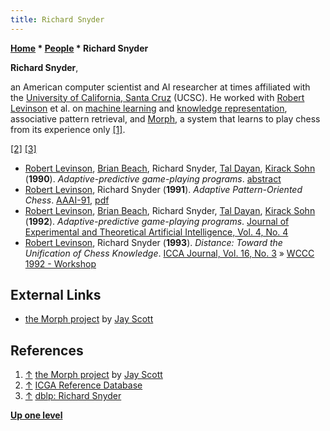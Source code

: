 ```yaml
---
title: Richard Snyder
---
```

**[Home](Home "Home") \* [People](People "People") \* Richard Snyder**


**Richard Snyder**,  

an American computer scientist and AI researcher at times affiliated with the [University of California, Santa Cruz](University_of_California,_Santa_Cruz "University of California, Santa Cruz") (UCSC). He worked with [Robert Levinson](Robert_Levinson "Robert Levinson") et al. on [machine learning](Learning "Learning") and [knowledge representation](Knowledge "Knowledge"), associative pattern retrieval, and [Morph](Morph "Morph"), a system that learns to play chess from its experience only <a id="cite-note-1" href="#cite-ref-1">[1]</a>.






<a id="cite-note-2" href="#cite-ref-2">[2]</a> <a id="cite-note-3" href="#cite-ref-3">[3]</a>



* [Robert Levinson](Robert_Levinson "Robert Levinson"), [Brian Beach](index.php?title=Brian_Beach&action=edit&redlink=1 "Brian Beach (page does not exist)"), Richard Snyder, [Tal Dayan](index.php?title=Tal_Dayan&action=edit&redlink=1 "Tal Dayan (page does not exist)"), [Kirack Sohn](index.php?title=Kirack_Sohn&action=edit&redlink=1 "Kirack Sohn (page does not exist)") (**1990**). *Adaptive-predictive game-playing programs*. [abstract](http://portal.acm.org/citation.cfm?id=902787&jmp=abstract&coll=GUIDE&dl=GUIDE&CFID=78059366&CFTOKEN=89563212#abstract)
* [Robert Levinson](Robert_Levinson "Robert Levinson"), Richard Snyder (**1991**). *Adaptive Pattern-Oriented Chess*. [AAAI-91](Conferences#AAAI-91 "Conferences"), [pdf](http://www.aaai.org/Papers/AAAI/1991/AAAI91-094.pdf)
* [Robert Levinson](Robert_Levinson "Robert Levinson"), [Brian Beach](index.php?title=Brian_Beach&action=edit&redlink=1 "Brian Beach (page does not exist)"), Richard Snyder, [Tal Dayan](index.php?title=Tal_Dayan&action=edit&redlink=1 "Tal Dayan (page does not exist)"), [Kirack Sohn](index.php?title=Kirack_Sohn&action=edit&redlink=1 "Kirack Sohn (page does not exist)") (**1992**). *Adaptive-predictive game-playing programs*. [Journal of Experimental and Theoretical Artificial Intelligence, Vol. 4, No. 4](http://www.informatik.uni-trier.de/~ley/db/journals/jetai/jetai4.html#LevinsonBSDS92)
* [Robert Levinson](Robert_Levinson "Robert Levinson"), Richard Snyder (**1993**). *Distance: Toward the Unification of Chess Knowledge*. [ICCA Journal, Vol. 16, No. 3](ICGA_Journal#16_3 "ICGA Journal") » [WCCC 1992 - Workshop](WCCC_1992#Workshop "WCCC 1992")


## External Links


* [the Morph project](http://satirist.org/learn-game/projects/morph.html) by [Jay Scott](Jay_Scott "Jay Scott")


## References


1. <a id="cite-ref-1" href="#cite-note-1">↑</a> [the Morph project](http://satirist.org/learn-game/projects/morph.html) by [Jay Scott](Jay_Scott "Jay Scott")
2. <a id="cite-ref-2" href="#cite-note-2">↑</a> [ICGA Reference Database](ICGA_Journal#RefDB "ICGA Journal")
3. <a id="cite-ref-3" href="#cite-note-3">↑</a> [dblp: Richard Snyder](http://dblp.uni-trier.de/pers/hd/s/Snyder:Richard)

**[Up one level](People "People")**







 
